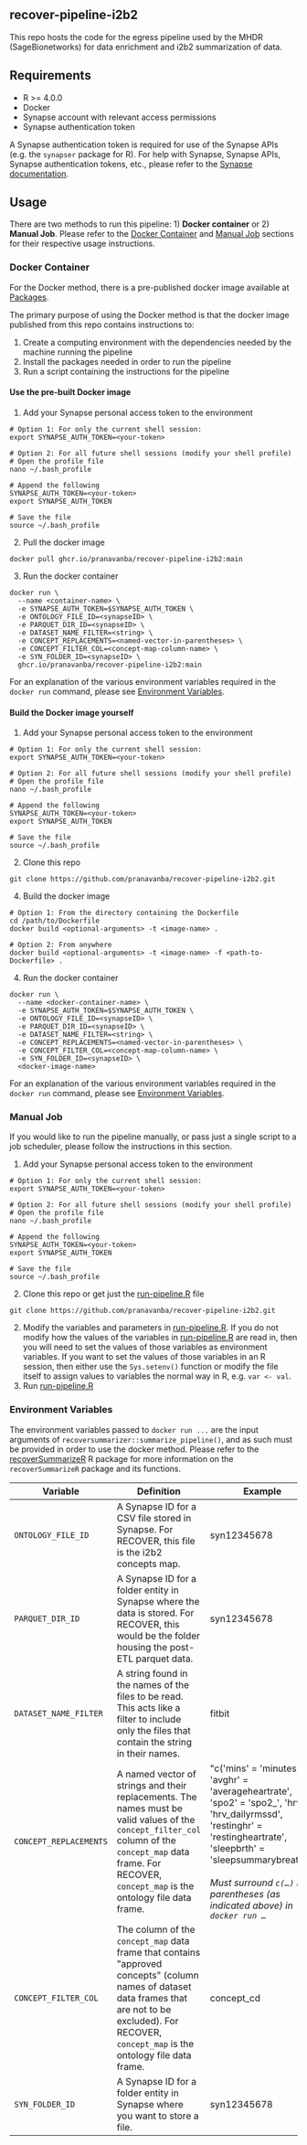 ## recover-pipeline-i2b2

This repo hosts the code for the egress pipeline used by the MHDR (SageBionetworks) for data enrichment and i2b2 summarization of data.

## Requirements

-   R >= 4.0.0
-   Docker
-   Synapse account with relevant access permissions
-   Synapse authentication token

A Synapse authentication token is required for use of the Synapse APIs (e.g. the `synapser` package for R). For help with Synapse, Synapse APIs, Synapse authentication tokens, etc., please refer to the [Synapse documentation](https://help.synapse.org/docs/).

## Usage

There are two methods to run this pipeline: 1) **Docker container** or 2) **Manual Job**. Please refer to the [Docker Container](#docker-container) and [Manual Job](#manual-job) sections for their respective usage instructions.

### Docker Container

For the Docker method, there is a pre-published docker image available at [Packages](https://github.com/orgs/pranavanba/packages/container/package/recover-pipeline-i2b2).

The primary purpose of using the Docker method is that the docker image published from this repo contains instructions to:

1. Create a computing environment with the dependencies needed by the machine running the pipeline
2. Install the packages needed in order to run the pipeline
3. Run a script containing the instructions for the pipeline

#### Use the pre-built Docker image

1.  Add your Synapse personal access token to the environment

```Shell
# Option 1: For only the current shell session:
export SYNAPSE_AUTH_TOKEN=<your-token>

# Option 2: For all future shell sessions (modify your shell profile)
# Open the profile file
nano ~/.bash_profile

# Append the following
SYNAPSE_AUTH_TOKEN=<your-token>
export SYNAPSE_AUTH_TOKEN

# Save the file
source ~/.bash_profile
```

2.  Pull the docker image

```Shell
docker pull ghcr.io/pranavanba/recover-pipeline-i2b2:main
```

3.  Run the docker container

```Shell
docker run \
  --name <container-name> \
  -e SYNAPSE_AUTH_TOKEN=$SYNAPSE_AUTH_TOKEN \
  -e ONTOLOGY_FILE_ID=<synapseID> \
  -e PARQUET_DIR_ID=<synapseID> \
  -e DATASET_NAME_FILTER=<string> \
  -e CONCEPT_REPLACEMENTS=<named-vector-in-parentheses> \
  -e CONCEPT_FILTER_COL=<concept-map-column-name> \
  -e SYN_FOLDER_ID=<synapseID> \
  ghcr.io/pranavanba/recover-pipeline-i2b2:main
```

For an explanation of the various environment variables required in the `docker run` command, please see [Environment Variables](#environment-variables).

#### Build the Docker image yourself

1.  Add your Synapse personal access token to the environment

```Shell
# Option 1: For only the current shell session:
export SYNAPSE_AUTH_TOKEN=<your-token>

# Option 2: For all future shell sessions (modify your shell profile)
# Open the profile file
nano ~/.bash_profile

# Append the following
SYNAPSE_AUTH_TOKEN=<your-token>
export SYNAPSE_AUTH_TOKEN

# Save the file
source ~/.bash_profile
```

2. Clone this repo

```Shell
git clone https://github.com/pranavanba/recover-pipeline-i2b2.git
```

4.  Build the docker image

```Shell
# Option 1: From the directory containing the Dockerfile
cd /path/to/Dockerfile
docker build <optional-arguments> -t <image-name> .

# Option 2: From anywhere
docker build <optional-arguments> -t <image-name> -f <path-to-Dockerfile> .
```

4.  Run the docker container

```Shell
docker run \
  --name <docker-container-name> \
  -e SYNAPSE_AUTH_TOKEN=$SYNAPSE_AUTH_TOKEN \
  -e ONTOLOGY_FILE_ID=<synapseID> \
  -e PARQUET_DIR_ID=<synapseID> \
  -e DATASET_NAME_FILTER=<string> \
  -e CONCEPT_REPLACEMENTS=<named-vector-in-parentheses> \
  -e CONCEPT_FILTER_COL=<concept-map-column-name> \
  -e SYN_FOLDER_ID=<synapseID> \
  <docker-image-name>
```

For an explanation of the various environment variables required in the `docker run` command, please see [Environment Variables](#environment-variables).

### Manual Job

If you would like to run the pipeline manually, or pass just a single script to a job scheduler, please follow the instructions in this section.

1. Add your Synapse personal access token to the environment

```Shell
# Option 1: For only the current shell session:
export SYNAPSE_AUTH_TOKEN=<your-token>

# Option 2: For all future shell sessions (modify your shell profile)
# Open the profile file
nano ~/.bash_profile

# Append the following
SYNAPSE_AUTH_TOKEN=<your-token>
export SYNAPSE_AUTH_TOKEN

# Save the file
source ~/.bash_profile
```

2. Clone this repo or get just the [run-pipeline.R](run-pipeline.R) file

```Shell
git clone https://github.com/pranavanba/recover-pipeline-i2b2.git
```

2. Modify the variables and parameters in [run-pipeline.R](run-pipeline.R). If you do not modify how the values of the variables in [run-pipeline.R](run-pipeline.R) are read in, then you will need to set the values of those variables as environment variables. If you want to set the values of those variables in an R session, then either use the `Sys.setenv()` function or modify the file itself to assign values to variables the normal way in R, e.g. `var <- val`.
4. Run [run-pipeline.R](run-pipeline.R)

### Environment Variables

The environment variables passed to `docker run ...` are the input arguments of `recoversummarizer::summarize_pipeline()`, and as such must be provided in order to use the docker method. Please refer to the [recoverSummarizeR](https://github.com/Sage-Bionetworks/recoverSummarizeR) R package for more information on the `recoverSummarizeR` package and its functions.

Variable | Definition | Example
---|---|---
| `ONTOLOGY_FILE_ID` | A Synapse ID for a CSV file stored in Synapse. For RECOVER, this file is the i2b2 concepts map. | syn12345678
| `PARQUET_DIR_ID` | A Synapse ID for a folder entity in Synapse where the data is stored. For RECOVER, this would be the folder housing the post-ETL parquet data. | syn12345678
| `DATASET_NAME_FILTER`  | A string found in the names of the files to be read. This acts like a filter to include only the files that contain the string in their names. | fitbit
| `CONCEPT_REPLACEMENTS` | A named vector of strings and their replacements. The names must be valid values of the `concept_filter_col` column of the `concept_map` data frame. For RECOVER, `concept_map` is the ontology file data frame. | "c('mins' = 'minutes', 'avghr' = 'averageheartrate', 'spo2' = 'spo2\_', 'hrv' = 'hrv_dailyrmssd', 'restinghr' = 'restingheartrate', 'sleepbrth' = 'sleepsummarybreath')" <br><br> *Must surround `c(…)` in parentheses (as indicated above) in `docker run …`*
| `CONCEPT_FILTER_COL` | The column of the `concept_map` data frame that contains "approved concepts" (column names of dataset data frames that are not to be excluded). For RECOVER, `concept_map` is the ontology file data frame. | concept_cd
| `SYN_FOLDER_ID` | A Synapse ID for a folder entity in Synapse where you want to store a file. | syn12345678

